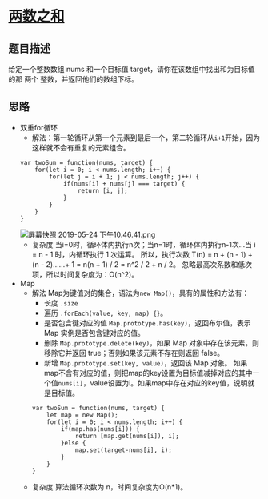 # [两数之和](https://leetcode.com/problems/two-sum/)
## 题目描述
给定一个整数数组 nums 和一个目标值 target，请你在该数组中找出和为目标值的那 两个 整数，并返回他们的数组下标。
## 思路
* 双重for循环
    - 解法：第一轮循环从第一个元素到最后一个，第二轮循环从`i+1`开始，因为这样就不会有重复的元素组合。
    ```
    var twoSum = function(nums, target) {
        for(let i = 0; i < nums.length; i++) {
            for(let j = i + 1; j < nums.length; j++) {
                if(nums[i] + nums[j] === target) {
                    return [i, j];
                }
            }
        }
    }
    ```
    ![屏幕快照 2019-05-24 下午10.46.41.png](https://i.loli.net/2019/05/24/5ce80411f047e28105.png)
    - 复杂度
    当i=0时，循环体内执行n次；当n=1时，循环体内执行n-1次...当 i = n - 1 时，内循环执行 1 次运算。
    所以，执行次数 T(n) = n + (n - 1) + (n - 2)……+ 1 = n(n + 1) / 2 = n^2 / 2 + n / 2。
    忽略最高次系数和低次项，所以时间复杂度为：O(n^2)。
* Map
    - 解法
    Map为键值对的集合，语法为`new Map()`，具有的属性和方法有：
        * 长度
            `.size`
        * 遍历
            `.forEach(value, key, map) {}`。
        * 是否包含键对应的值
            `Map.prototype.has(key)`，返回布尔值，表示 Map 实例是否包含键对应的值。
        * 删除
            `Map.prototype.delete(key)`，如果 Map 对象中存在该元素，则移除它并返回 true；否则如果该元素不存在则返回 false。
        * 新增
            `Map.prototype.set(key, value)`，返回该 Map 对象。
    如果map不含有对应的值，则把map的key设置为目标值减掉对应的其中一个值`nums[i]`，value设置为i。如果map中存在对应的key值，说明就是目标值。
        ```
        var twoSum = function(nums, target) {
            let map = new Map();
            for(let i = 0; i < nums.length; i++) {
                if(map.has(nums[i])) {
                    return [map.get(nums[i]), i];
                }else {
                    map.set(target-nums[i], i);
                }
            }
        }
        ```
    - 复杂度
    算法循环次数为 n，时间复杂度为O(n*1)。
